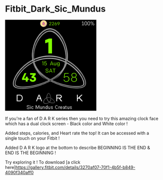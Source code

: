 # Fitbit_Dark_Sic_Mundus

![alt text](https://github.com/skmagarajan/Fitbit_Dark_Sic_Mundus/blob/master/Dark_Sic_Mundus-screenshot%20(2).png)

If you're a fan of D A R K series then you need to try this amazing clock face which has a dual clock screen - Black color and White color !

Added steps, calories, and Heart rate the top! It can be accessed with a single touch on your Fitbit !

Added D A R K logo at the bottom to describe BEGINNING IS THE END & END IS THE BEGINNING !

Try exploring it ! To download [a click here]https://gallery.fitbit.com/details/3270af07-70f1-4b5f-b849-4090f340aff0
